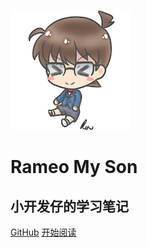 ![logo](assets/logo/logo.webp)

# Rameo My Son

## 小开发仔的学习笔记  

[GitHub](<https://github.com/wenboLee/wenbo_doc>)
[开始阅读](README.md)
